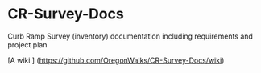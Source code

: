 CR-Survey-Docs
==============

Curb Ramp Survey (inventory) documentation including requirements and project plan

[A wiki ] (https://github.com/OregonWalks/CR-Survey-Docs/wiki) 
